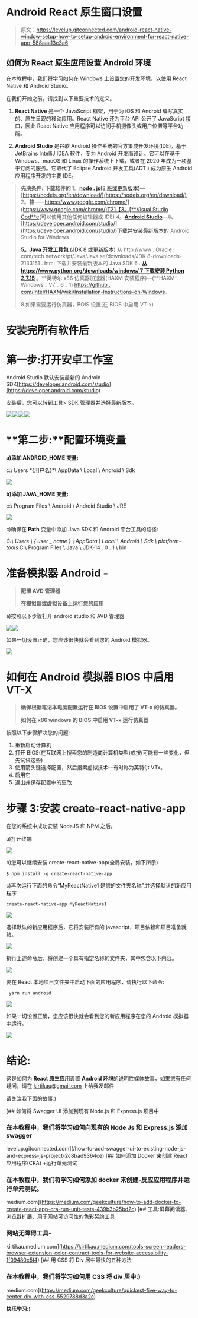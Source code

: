 # Android React 原生窗口设置

> 原文：<https://levelup.gitconnected.com/android-react-native-window-setup-how-to-setup-android-environment-for-react-native-app-588aaa13c3a6>

## 如何为 React 原生应用设置 Android 环境

在本教程中，我们将学习如何在 Windows 上设置您的开发环境，以使用 React Native 和 Android Studio。

在我们开始之前，请找到以下重要技术的定义。

1. **React Native** 是一个 JavaScript 框架，用于为 iOS 和 Android 编写真实的、原生呈现的移动应用。React Native 还为平台 API 公开了 JavaScript 接口，因此 React Native 应用程序可以访问手机摄像头或用户位置等平台功能。

2. **Android Studio** 是谷歌 Android 操作系统的官方集成开发环境(IDE)，基于 JetBrains IntelliJ IDEA 软件，专为 Android 开发而设计。它可以在基于 Windows、macOS 和 Linux 的操作系统上下载，或者在 2020 年成为一项基于订阅的服务。它取代了 Eclipse Android 开发工具(ADT ),成为原生 Android 应用程序开发的主要 IDE。

> **先决条件:**
> **下载软件的**
> 1。[**node . js**(8 版或更新版本)](https://nodejs.org/en/download/)—[https://nodejs.org/en/download/](https://nodejs.org/en/download/)
> 2。**铬**——[https://www.google.com/chrome/](https://www.google.com/chrome/)T21【3。[**Visual Studio Cod**e](https://code.visualstudio.com/)(可以使用其他任何编辑器或 IDE)
> 4。[**Android Studio**](https://developer.android.com/studio/)—从[https://developer.android.com/studio/](https://developer.android.com/studio/)下载并安装最新版本的 Android Studio for Windows
> 
> [**5。Java 开发工具包** (JDK 8 或更新版本)](http://www.oracle.com/technetwork/pt/java/javase/downloads/jdk8-downloads-2133151.html)
> 从 http://www . Oracle . com/tech network/pt/Java/Java se/downloads/JDK 8-downloads-2133151 . html 下载并安装最新版本的 Java SDK
> 6 . [**从 https://www.python.org/downloads/windows/
> 7 下载安装 Python 2.7.15**](https://www.python.org/downloads/windows/) 。**英特尔 x86 仿真器加速器(HAXM 安装程序)—(**HAXM-Windows _ V7 _ 6 _ 1)
> [https://github . com/Intel/HAXM/wiki/Installation-Instructions-on-Windows](https://github.com/intel/haxm/wiki/Installation-Instructions-on-Windows)。
> 
> 8.如果需要运行仿真器，BOIS 设置(在 BIOS 中启用 VT-x)

# **安装完所有软件后**

# **第一步:打开安卓工作室**

Android Studio 默认安装最新的 Android SDK[https://developer.android.com/studio](https://developer.android.com/studio)

安装后，您可以转到工具> SDK 管理器并选择最新版本。

![](img/95417964d06bbc9007ebcb6cbbaf2219.png)![](img/1ee51443193113f3217ae6774427853a.png)![](img/5190f5ff755ef6d06de429b23695d224.png)![](img/db97707cf8ce564a46f2f332931b8c16.png)

# **第二步:**配置环境变量

**a)添加 ANDROID_HOME 变量:**

c:\ Users \*{用户名}*\ AppData \ Local \ Android \ Sdk

![](img/26083d90d43278f8f78703c0580db18f.png)

**b)添加 JAVA_HOME 变量:**

c:\ Program Files \ Android \ Android Studio \ JRE

![](img/7a353328c0f796212ad3a049d4890a23.png)

c)确保在 **Path** 变量中添加 Java SDK 和 Android 平台工具的路径:

*C:\ Users \ { user _ name } \ AppData \ Local \ Android \ Sdk \ platform-tools* C:\ Program Files \ Java \ JDK-14 . 0 . 1 \ bin

# 准备模拟器 Android -

> **配置 AVD 管理器**
> 
> **在模拟器或虚拟设备上运行您的应用**

a)按照以下步骤打开 android studio 和 AVD 管理器

![](img/27635516a50f5fa747b70cdc69285392.png)![](img/c9c6e40927664a1f439e9ba4031dea9b.png)

如果一切设置正确，您应该很快就会看到您的 Android 模拟器。

![](img/e1bcb9ce68954d743aab52ad87846deb.png)

# **如何在 Android 模拟器 BIOS 中启用 VT-X**

> **确保根据笔记本电脑配置运行在 BIOS 设置中启用了 VT-x 的仿真器。**
> 
> **如何在 x86 windows 的 BIOS 中启用 VT-x 运行仿真器**

按照以下步骤解决您的问题:

1.  重新启动计算机
2.  打开 BIOS(在互联网上搜索您的制造商计算机类型)或按(可能有一些变化，但先试试这些)
3.  使用箭头键选择配置，然后搜索虚拟技术—有时称为英特尔 VTx。
4.  启用它
5.  退出并保存配置中的更改

# 步骤 3:安装 create-react-native-app

在您的系统中成功安装 NodeJS 和 NPM 之后。

a)打开终端

![](img/9165311c2f5472f5492596289cd55842.png)

b)您可以继续安装 create-react-native-app(全局安装，如下所示)

```
$ npm install -g create-react-native-app 
```

c)再次运行下面的命令“MyReactNative1 是您的文件夹名称”,并选择默认的新应用程序

```
create-react-native-app MyReactNative1
```

![](img/9217debd013786805aec89c6be4d943a.png)

选择默认的新应用程序后，它将安装所有的 javascript，项目依赖和项目准备就绪。

![](img/4bbea218a64a2668d72418f846e5045c.png)

执行上述命令后，将创建一个具有指定名称的文件夹，其中包含以下内容。

![](img/96d73c9dad05eb7afbe486c31e192f32.png)

要在 React 本地项目文件夹中启动下面的应用程序，请执行以下命令:

```
 yarn run android 
```

![](img/6bb725b5c454c82f8f05eceabb5f6933.png)

如果一切设置正确，您应该很快就会看到您的新应用程序在您的 Android 模拟器中运行。

![](img/9340257997ecb41a7e7fc0cc5ef4fdd9.png)

# 结论:

这是如何为 **React 原生应用**设置 **Android 环境**的说明性媒体故事，如果您有任何疑问，请在 kirtikau@gmail.com 上给我发邮件

请关注我下面的故事:)

[](/how-to-add-swagger-ui-to-existing-node-js-and-express-js-project-2c8bad9364ce) [## 如何将 Swagger UI 添加到现有 Node.js 和 Express.js 项目中

### 在本教程中，我们将学习如何向现有的 Node Js 和 Express.js 添加 swagger

levelup.gitconnected.com](/how-to-add-swagger-ui-to-existing-node-js-and-express-js-project-2c8bad9364ce) [](https://medium.com/geekculture/how-to-add-docker-to-create-react-app-cra-run-unit-tests-439b3b25bd2c) [## 如何添加 Docker 来创建 React 应用程序(CRA) +运行单元测试

### 在本教程中，我们将学习如何添加 docker 来创建-反应应用程序并运行单元测试。

medium.com](https://medium.com/geekculture/how-to-add-docker-to-create-react-app-cra-run-unit-tests-439b3b25bd2c) [](https://kirtikau.medium.com/tools-screen-readers-browser-extension-color-contract-tools-for-website-accessibility-1f09480c5f4) [## 工具:屏幕阅读器、浏览器扩展、用于网站可访问性的色彩契约工具

### 网站无障碍工具-

kirtikau.medium.com](https://kirtikau.medium.com/tools-screen-readers-browser-extension-color-contract-tools-for-website-accessibility-1f09480c5f4) [](https://medium.com/geekculture/quickest-five-way-to-center-div-with-css-5529788d3a2c) [## 用 CSS 将 Div 居中最快的五种方法

### 在本教程中，我们将学习如何用 CSS 将 div 居中:)

medium.com](https://medium.com/geekculture/quickest-five-way-to-center-div-with-css-5529788d3a2c) 

**快乐学习:)**